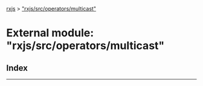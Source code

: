 [rxjs](../README.md) > ["rxjs/src/operators/multicast"](../modules/_rxjs_src_operators_multicast_.md)

# External module: "rxjs/src/operators/multicast"

## Index

---

